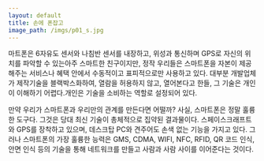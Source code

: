 ```yaml
---
layout: default
title: 손에 폰잡고
image_path: /imgs/p01_s.jpg
---
```



 마트폰은 6자유도 센서와 나침반 센서를 내장하고, 위성과 통신하며 GPS로 자신의 위치를 파악할 수 있는아주 스마트한 친구이지만, 정작 우리들은 스마트폰을 자본이 제공해주는 서비스나 혜택 안에서 수동적이고 표피적으로만 사용하고 있다. 대부분 개발업체가 제작기술을 블랙박스화하여, 열람을 허용하지 않고, 열어본다고 한들, 그 기술은 개인이 이해하기 어렵다.개인은 기술을 소비하는 역할로 설정되어 있다.

만약 우리가 스마트폰과 우리만의 관계를 만든다면 어떨까? 사실, 스마트폰은 정말 훌륭한 도구다. 그것은 당대 최신 기술이 총체적으로 집약된 결과물이다. 스페이스크래프트와 GPS를 장착하고 있으며, 데스크탑 PC와 견주어도 손색 없는 기능을 가지고 있다. 그러나 스마트폰의 가장 훌륭한 능력은 GMS, CDMA, WIFI, NFC, RFID, QR 코드 인식, 안면 인식 등의 기술을 통해 네트워크를 만들고 사람과 사람 사이를 이어준다는 것이다.
